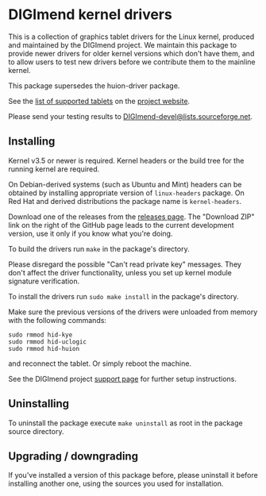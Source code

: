 DIGImend kernel drivers
=======================

This is a collection of graphics tablet drivers for the Linux kernel, produced
and maintained by the DIGImend project. We maintain this package to provide
newer drivers for older kernel versions which don't have them, and to allow
users to test new drivers before we contribute them to the mainline kernel.

This package supersedes the huion-driver package.

See the [list of supported tablets](http://digimend.github.io/drivers/digimend/tablets/)
on the [project website](http://digimend.github.io/).

Please send your testing results to DIGImend-devel@lists.sourceforge.net.

Installing
----------

Kernel v3.5 or newer is required. Kernel headers or the build tree for the
running kernel are required.

On Debian-derived systems (such as Ubuntu and Mint) headers can be obtained by
installing appropriate version of `linux-headers` package. On Red Hat and
derived distributions the package name is `kernel-headers`.

Download one of the releases from the [releases
page](https://github.com/DIGImend/digimend-kernel-drivers/releases). The
"Download ZIP" link on the right of the GitHub page leads to the current
development version, use it only if you know what you're doing.

To build the drivers run `make` in the package's directory.

Please disregard the possible "Can't read private key" messages. They don't
affect the driver functionality, unless you set up kernel module signature
verification.

To install the drivers run `sudo make install` in the package's directory.

Make sure the previous versions of the drivers were unloaded from memory with
the following commands:

    sudo rmmod hid-kye
    sudo rmmod hid-uclogic
    sudo rmmod hid-huion

and reconnect the tablet. Or simply reboot the machine.

See the DIGImend project [support page](http://digimend.github.io/support/)
for further setup instructions.

Uninstalling
------------

To uninstall the package execute `make uninstall` as root in the package
source directory.

Upgrading / downgrading
-----------------------

If you've installed a version of this package before, please uninstall it
before installing another one, using the sources you used for installation.
